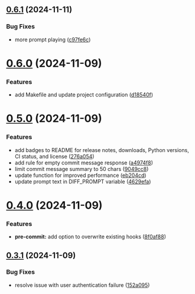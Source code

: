 ## [0.6.1](https://github.com/iloveitaly/aiautocommit/compare/v0.6.0...v0.6.1) (2024-11-11)


### Bug Fixes

* more prompt playing ([c97fe6c](https://github.com/iloveitaly/aiautocommit/commit/c97fe6cdb7c19ccab3908d11158113278ea2d168))



# [0.6.0](https://github.com/iloveitaly/aiautocommit/compare/v0.5.0...v0.6.0) (2024-11-09)


### Features

* add Makefile and update project configuration ([d18540f](https://github.com/iloveitaly/aiautocommit/commit/d18540f591694cfa349f42901c9afb684d11872d))



# [0.5.0](https://github.com/iloveitaly/aiautocommit/compare/v0.4.0...v0.5.0) (2024-11-09)


### Features

* add badges to README for release notes, downloads, Python versions, CI status, and license ([276a054](https://github.com/iloveitaly/aiautocommit/commit/276a0541c6216493c5f24b2431ced6c1780ce973))
* add rule for empty commit message response ([a4974f8](https://github.com/iloveitaly/aiautocommit/commit/a4974f8a93106dfdbad2c02b34fabeb38554a319))
* limit commit message summary to 50 chars ([9049cc8](https://github.com/iloveitaly/aiautocommit/commit/9049cc8cf461137464b7a0b52f2652a582134799))
* update function for improved performance ([eb204cd](https://github.com/iloveitaly/aiautocommit/commit/eb204cd8e68352f01432f384e0a08b1f30cc4bf4))
* update prompt text in DIFF_PROMPT variable ([4629efa](https://github.com/iloveitaly/aiautocommit/commit/4629efae6a04095a9b242ce68877679482d82c67))



# [0.4.0](https://github.com/iloveitaly/aiautocommit/compare/v0.3.1...v0.4.0) (2024-11-09)


### Features

* **pre-commit:** add option to overwrite existing hooks ([8f0af88](https://github.com/iloveitaly/aiautocommit/commit/8f0af881010624930b65da191119bec1f5bf3dce))



## [0.3.1](https://github.com/iloveitaly/aiautocommit/compare/v0.3.0...v0.3.1) (2024-11-09)


### Bug Fixes

* resolve issue with user authentication failure ([152a095](https://github.com/iloveitaly/aiautocommit/commit/152a095de12995238da8faa114d2ece01dfffae0))



